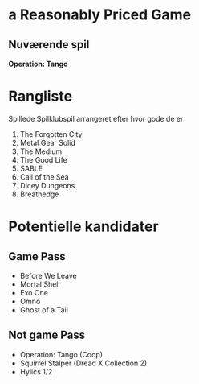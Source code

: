 # a Reasonably Priced Game

## Nuværende spil

**Operation: Tango**

# Rangliste

Spillede Spilklubspil arrangeret efter hvor gode de er

1. The Forgotten City
2. Metal Gear Solid
3. The Medium
4. The Good Life
5. SABLE
6. Call of the Sea
7. Dicey Dungeons
8. Breathedge


# Potentielle kandidater

## Game Pass

- Before We Leave
- Mortal Shell
- Exo One
- Omno
- Ghost of a Tail

## Not game Pass

- Operation: Tango (Coop)
- Squirrel Stalper (Dread X Collection 2)
- Hylics 1/2
